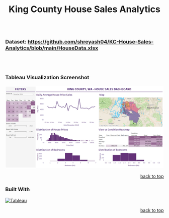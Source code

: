 <a name="readme-top"></a>

<h1 align="center">King County House Sales Analytics</h1>

<br></br>
### Dataset: https://github.com/shreyash04/KC-House-Sales-Analytics/blob/main/HouseData.xlsx
<br></br>
### Tableau Visualization Screenshot
<img src="https://github.com/shreyash04/KC-House-Sales-Analytics/blob/main/King%20County%20House%20Sales%20Analysis.png">

<p align="right"><a href="#readme-top">back to top</a></p>

### Built With
[![Tableau][tableau-logo]][tableau-url]

[tableau-logo]: https://img.icons8.com/color/48/tableau-software.png
[tableau-url]: https://www.tableau.com

<p align="right"><a href="#readme-top">back to top</a></p>
